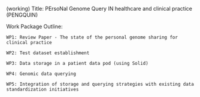 (working) Title: PErsoNal Genome Query IN healthcare and clinical practice (PENGQUIN)


Work Package Outline:

	WP1: Review Paper - The state of the personal genome sharing for clinical practice

	WP2: Test dataset establishment

	WP3: Data storage in a patient data pod (using Solid)

	WP4: Genomic data querying

	WP5: Integration of storage and querying strategies with existing data standardization initiatives